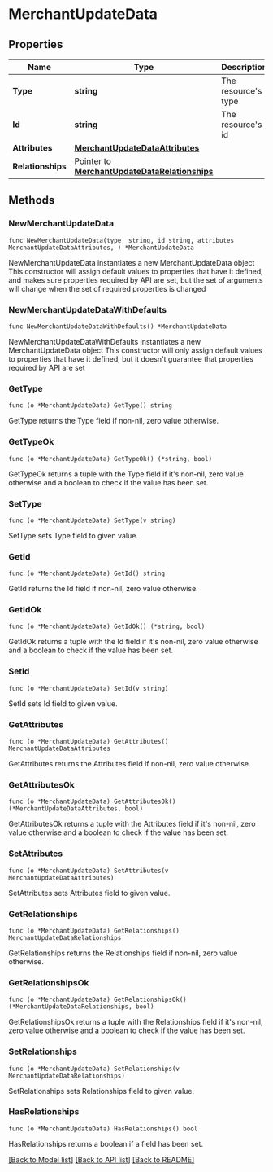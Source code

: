 # MerchantUpdateData

## Properties

Name | Type | Description | Notes
------------ | ------------- | ------------- | -------------
**Type** | **string** | The resource&#39;s type | 
**Id** | **string** | The resource&#39;s id | 
**Attributes** | [**MerchantUpdateDataAttributes**](MerchantUpdateDataAttributes.md) |  | 
**Relationships** | Pointer to [**MerchantUpdateDataRelationships**](MerchantUpdateDataRelationships.md) |  | [optional] 

## Methods

### NewMerchantUpdateData

`func NewMerchantUpdateData(type_ string, id string, attributes MerchantUpdateDataAttributes, ) *MerchantUpdateData`

NewMerchantUpdateData instantiates a new MerchantUpdateData object
This constructor will assign default values to properties that have it defined,
and makes sure properties required by API are set, but the set of arguments
will change when the set of required properties is changed

### NewMerchantUpdateDataWithDefaults

`func NewMerchantUpdateDataWithDefaults() *MerchantUpdateData`

NewMerchantUpdateDataWithDefaults instantiates a new MerchantUpdateData object
This constructor will only assign default values to properties that have it defined,
but it doesn't guarantee that properties required by API are set

### GetType

`func (o *MerchantUpdateData) GetType() string`

GetType returns the Type field if non-nil, zero value otherwise.

### GetTypeOk

`func (o *MerchantUpdateData) GetTypeOk() (*string, bool)`

GetTypeOk returns a tuple with the Type field if it's non-nil, zero value otherwise
and a boolean to check if the value has been set.

### SetType

`func (o *MerchantUpdateData) SetType(v string)`

SetType sets Type field to given value.


### GetId

`func (o *MerchantUpdateData) GetId() string`

GetId returns the Id field if non-nil, zero value otherwise.

### GetIdOk

`func (o *MerchantUpdateData) GetIdOk() (*string, bool)`

GetIdOk returns a tuple with the Id field if it's non-nil, zero value otherwise
and a boolean to check if the value has been set.

### SetId

`func (o *MerchantUpdateData) SetId(v string)`

SetId sets Id field to given value.


### GetAttributes

`func (o *MerchantUpdateData) GetAttributes() MerchantUpdateDataAttributes`

GetAttributes returns the Attributes field if non-nil, zero value otherwise.

### GetAttributesOk

`func (o *MerchantUpdateData) GetAttributesOk() (*MerchantUpdateDataAttributes, bool)`

GetAttributesOk returns a tuple with the Attributes field if it's non-nil, zero value otherwise
and a boolean to check if the value has been set.

### SetAttributes

`func (o *MerchantUpdateData) SetAttributes(v MerchantUpdateDataAttributes)`

SetAttributes sets Attributes field to given value.


### GetRelationships

`func (o *MerchantUpdateData) GetRelationships() MerchantUpdateDataRelationships`

GetRelationships returns the Relationships field if non-nil, zero value otherwise.

### GetRelationshipsOk

`func (o *MerchantUpdateData) GetRelationshipsOk() (*MerchantUpdateDataRelationships, bool)`

GetRelationshipsOk returns a tuple with the Relationships field if it's non-nil, zero value otherwise
and a boolean to check if the value has been set.

### SetRelationships

`func (o *MerchantUpdateData) SetRelationships(v MerchantUpdateDataRelationships)`

SetRelationships sets Relationships field to given value.

### HasRelationships

`func (o *MerchantUpdateData) HasRelationships() bool`

HasRelationships returns a boolean if a field has been set.


[[Back to Model list]](../README.md#documentation-for-models) [[Back to API list]](../README.md#documentation-for-api-endpoints) [[Back to README]](../README.md)


